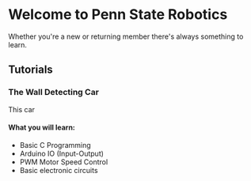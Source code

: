 # Welcome to Penn State Robotics


Whether you're a new or returning member there's always something to learn.

## Tutorials
### The Wall Detecting Car
This car 
#### What you will learn:

 - Basic C Programming
 - Arduino IO (Input-Output)
 - PWM Motor Speed Control
 - Basic electronic circuits

<!--stackedit_data:
eyJoaXN0b3J5IjpbLTI2MTE3NjAxNl19
-->